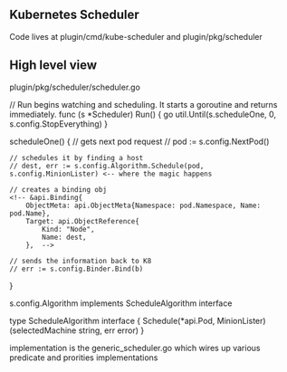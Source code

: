 Kubernetes Scheduler
--------------------

Code lives at plugin/cmd/kube-scheduler and plugin/pkg/scheduler

High level view
---------------

plugin/pkg/scheduler/scheduler.go

// Run begins watching and scheduling. It starts a goroutine and returns immediately.
func (s *Scheduler) Run() {
	go util.Until(s.scheduleOne, 0, s.config.StopEverything)
}

scheduleOne() {
	// gets next pod request
	// pod := s.config.NextPod()

	// schedules it by finding a host 
	// dest, err := s.config.Algorithm.Schedule(pod, s.config.MinionLister) <-- where the magic happens

	// creates a binding obj
	<!-- &api.Binding{
		ObjectMeta: api.ObjectMeta{Namespace: pod.Namespace, Name: pod.Name},
		Target: api.ObjectReference{
			Kind: "Node",
			Name: dest,
		},  -->

	// sends the information back to K8
	// err := s.config.Binder.Bind(b)
}

s.config.Algorithm implements ScheduleAlgorithm interface

type ScheduleAlgorithm interface {
	Schedule(*api.Pod, MinionLister) (selectedMachine string, err error)
}

implementation is the generic_scheduler.go which wires up various predicate and prorities implementations


